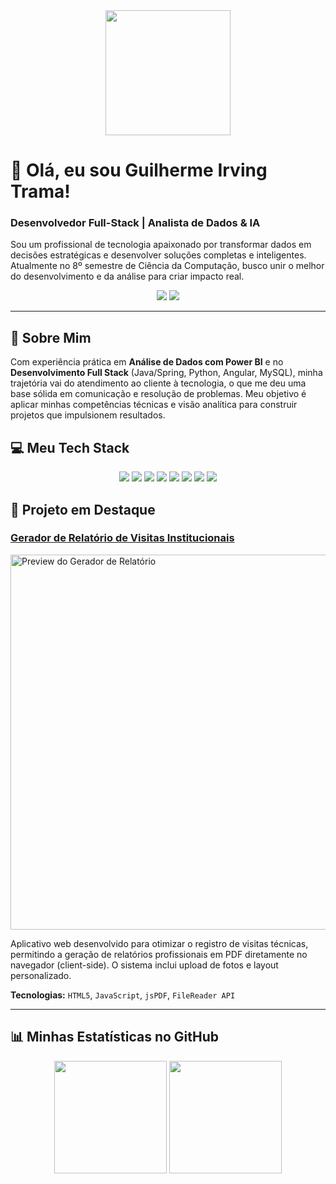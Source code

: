 <div align="center">
  <img src="https://media.giphy.com/media/v1.Y2lkPTc5MGI3NjExMnY2MndnMnFoaTR4M3lrb21sczh0NG9sZnVxbWRqczV0aHlmcTJzZCZlcD12MV9pbnRlcm5hbF9naWZfYnlfaWQmY3Q9Zw/2IudUHdI0lbe0/giphy.gif" width="200" />
</div>

# 👋 Olá, eu sou Guilherme Irving Trama!
### Desenvolvedor Full-Stack | Analista de Dados & IA

Sou um profissional de tecnologia apaixonado por transformar dados em decisões estratégicas e desenvolver soluções completas e inteligentes. Atualmente no 8º semestre de Ciência da Computação, busco unir o melhor do desenvolvimento e da análise para criar impacto real.

<div align="center">
  <a href="https://www.linkedin.com/in/guilhermetrama/" target="_blank"><img src="https://img.shields.io/badge/LinkedIn-0077B5?style=for-the-badge&logo=linkedin&logoColor=white" /></a>
  <a href="mailto:guilherme.trama@gmail.com"><img src="https://img.shields.io/badge/Gmail-D14836?style=for-the-badge&logo=gmail&logoColor=white" /></a>
</div>

---

## 🚀 Sobre Mim

Com experiência prática em **Análise de Dados com Power BI** e no **Desenvolvimento Full Stack** (Java/Spring, Python, Angular, MySQL), minha trajetória vai do atendimento ao cliente à tecnologia, o que me deu uma base sólida em comunicação e resolução de problemas. Meu objetivo é aplicar minhas competências técnicas e visão analítica para construir projetos que impulsionem resultados.

## 💻 Meu Tech Stack

<div align="center">
  <img src="https://img.shields.io/badge/Java-ED8B00?style=for-the-badge&logo=openjdk&logoColor=white" />
  <img src="https://img.shields.io/badge/Spring-6DB33F?style=for-the-badge&logo=spring&logoColor=white" />
  <img src="https://img.shields.io/badge/Python-3776AB?style=for-the-badge&logo=python&logoColor=white" />
  <img src="https://img.shields.io/badge/JavaScript-F7DF1E?style=for-the-badge&logo=javascript&logoColor=black" />
  <img src="https://img.shields.io/badge/Angular-DD0031?style=for-the-badge&logo=angular&logoColor=white" />
  <img src="https://img.shields.io/badge/MySQL-4479A1?style=for-the-badge&logo=mysql&logoColor=white" />
  <img src="https://img.shields.io/badge/Git-F05032?style=for-the-badge&logo=git&logoColor=white" />
  <img src="https://img.shields.io/badge/Power_BI-F2C811?style=for-the-badge&logo=powerbi&logoColor=black" />
</div>

## 🌟 Projeto em Destaque

### [Gerador de Relatório de Visitas Institucionais](https://github.com/GuilhermeITrama/gerador_relatorio_visitainstitucional)
<a href="https://github.com/GuilhermeITrama/gerador_relatorio_visitainstitucional">
  <!-- Você pode usar uma imagem do seu projeto. Suba ela no repositório do projeto e cole o link aqui -->
  <img src="https://raw.githubusercontent.com/GuilhermeITrama/gerador_relatorio_visitainstitucional/main/gerador_relatorio.png" alt="Preview do Gerador de Relatório" width="600"/>
</a>

<p>
  Aplicativo web desenvolvido para otimizar o registro de visitas técnicas, permitindo a geração de relatórios profissionais em PDF diretamente no navegador (client-side). O sistema inclui upload de fotos e layout personalizado.
</p>

**Tecnologias:** `HTML5`, `JavaScript`, `jsPDF`, `FileReader API`

---

## 📊 Minhas Estatísticas no GitHub

<div align="center">
  <img height="180em" src="https://github-readme-stats.vercel.app/api?username=guilhermetrama&show_icons=true&theme=dracula&include_all_commits=true&count_private=true"/>
  <img height="180em" src="https://github-readme-stats.vercel.app/api/top-langs/?username=guilhermetrama&layout=compact&langs_count=7&theme=dracula"/>
</div>

